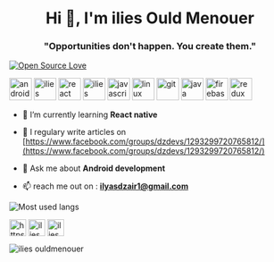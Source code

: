 <h1 align="center">Hi 👋, I'm ilies Ould Menouer</h1>
<h3 align="center">"Opportunities don't happen. You create them."</h3>

[![Open Source Love](https://badges.frapsoft.com/os/v1/open-source.png?v=103)](https://github.com/ellerbrock/open-source-badges/)


<p align="left">
  
  <img src="https://devicons.github.io/devicon/devicon.git/icons/android/android-original-wordmark.svg" alt="android" width="40" height="40"/>
    <img src="https://reactnative.dev/img/header_logo.svg" alt="ilies ouldmenouer" width="40" height="40"/>

  <img src="https://devicons.github.io/devicon/devicon.git/icons/react/react-original-wordmark.svg" alt="react" width="40" height="40"/>
  <img src="https://reactnative.dev/img/header_logo.svg" alt="ilies ouldmenouer" width="40" height="40"/>
  <img src="https://devicons.github.io/devicon/devicon.git/icons/javascript/javascript-original.svg" alt="javascript" width="40" height="40"/> 
  <img src="https://devicons.github.io/devicon/devicon.git/icons/linux/linux-original.svg" alt="linux" width="40" height="40"/> 
  <img src="https://www.vectorlogo.zone/logos/git-scm/git-scm-icon.svg" alt="git" width="40" height="40"/> 
  <img src="https://devicons.github.io/devicon/devicon.git/icons/java/java-original-wordmark.svg" alt="java" width="40" height="40"/>
  <img src="https://www.vectorlogo.zone/logos/firebase/firebase-icon.svg" alt="firebase" width="40" height="40"/> 
  <img src="https://devicons.github.io/devicon/devicon.git/icons/redux/redux-original.svg" alt="redux" width="40" height="40"/>
  
  </p><p align="center">



- 🌱 I’m currently learning **React native**

- 📝 I regulary write articles on [https://www.facebook.com/groups/dzdevs/1293299720765812/](https://www.facebook.com/groups/dzdevs/1293299720765812/)

- 💬 Ask me about **Android development**

- 📫 reach me out on :  **ilyasdzair1@gmail.com**

![Most used langs](https://github-readme-stats.vercel.app/api/top-langs/?username=ilyasxdz&layout=compact)


<a href="https://www.linkedin.com/in/ilies-ould-menouer-6a02111a2/" target="blank">
  <img align="center" src="https://cdn.pixabay.com/photo/2017/12/06/04/57/linkedin-3000959_1280.png" alt="https://www.linkedin.com/in/ilies-ould-menouer-6a02111a2/" height="30" width="30" /></a>
<a href="https://www.facebook.com/ilies.ouldmenouer" target="blank">
  <img align="center" src="https://cdn.icon-icons.com/icons2/1826/PNG/512/4202110facebooklogosocialsocialmedia-115707_115594.png" alt="ilies ouldmenouer" height="30" width="30" /></a>
<a href="https://instagram.com/ilies_ouldmenouer" target="blank">
  <img align="center" src="https://upload.wikimedia.org/wikipedia/commons/thumb/a/a5/Instagram_icon.png/1024px-Instagram_icon.png" alt="ilies_ouldmenouer" height="30" width="30" /></a>
</p>
<p align="left"> <img src="https://komarev.com/ghpvc/?username=ilyasxdz" alt="ilies ouldmenouer" /> </p>
